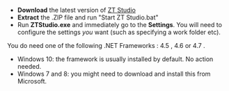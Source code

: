 * **Download** the latest version of [ZT Studio](https://github.com/jbostoen/ZTStudio/archive/master.zip)
* **Extract** the .ZIP file and run "Start ZT Studio.bat"
* Run **ZTStudio.exe** and immediately go to the **Settings**. You will need to configure the settings *you* want (such as specifying a work folder etc).



You do need one of the following .NET Frameworks : 4.5 , 4.6 or 4.7 .
* Windows 10: the framework is usually installed by default. No action needed.
* Windows 7 and 8: you might need to download and install this from Microsoft.